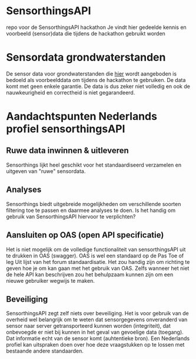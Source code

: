 # SensorthingsAPI
repo voor de SensorthingsAPI hackathon
Je vindt hier gedeelde kennis en voorbeeld (sensor)data die tijdens de hackathon gebruikt worden

# Sensordata grondwaterstanden
De sensor data voor grondwaterstanden die [hier](https://github.com/Geonovum/SensorthingsAPI/tree/master/voorbeeld%20data%20grondwaterstanden) wordt aangeboden is bedoeld als voorbeelddata om tijdens de hackathon te gebruiken. De data komt met geen enkele garantie. De data is dus zeker niet volledig en ook de nauwkeurigheid en correctheid is niet gegarandeerd.

# Aandachtspunten Nederlands profiel sensorthingsAPI
## Ruwe data inwinnen & uitleveren
Sensorthings lijkt heel geschikt voor het standaardiseerd verzamelen en uitgeven van "ruwe" sensordata.
## Analyses
Sensorthings biedt uitgebreide mogelijkheden om verschillende soorten filtering toe te passen en daarmee analyses te doen. Is het handig om gebruik van SensorthingsAPI hiervoor te verplichten?
## Aansluiten op OAS (open API specificatie)
Het is niet mogelijk om de volledige functionaliteit van sensorthingsAPI uit te drukken in OAS (swagger). OAS is wel een standaard op de Pas Toe of leg Uit lijst van het forum standaardisatie. Het zou handig zijn om richting te geven hoe je om kan gaan met het gebruik van OAS. Zelfs wanneer het niet de hele API kan beschrijven zou het behulpzaam kunnen zijn om een nieuwe gebruiker wegwijs te maken.
## Beveiliging
SensorthingsAPI zegt zelf niets over beveiliging. Het is voor gebruik van de overheid wel belangrijk om te weten dat sensorgegevens onveranderd van sensor naar server getransporteerd kunnen worden (integriteit), dat onbevoegde er niet bij kunnen in het geval van gevoelige data (toegang). Dat informatie echt van de sensor komt (auhtentieke bron). Een Nederlands profiel kan uitspraken doen over hoe deze vraagstukken op te lossen met bestaande andere standaarden. 
